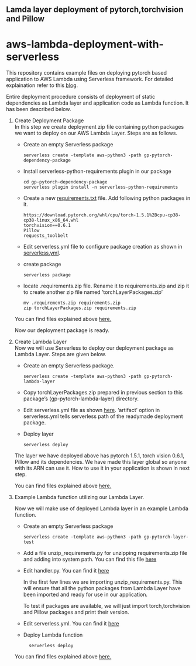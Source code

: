 ## Lamda layer deployment of pytorch,torchvision and Pillow  

# aws-lambda-deployment-with-serverless

This repository contains example files on deploying pytorch based application to AWS Lambda using Serverless framework. For detailed explaination refer to this [blog](https://gaurav4664.medium.com/how-to-speed-up-aws-lambda-deployment-on-serverless-framework-by-leveraging-lambda-layers-623f7c742af4). 

Entire deployment procedure consists of deployment of static dependencies as Lambda layer and application code as Lambda function. It has been described below.

1. Create Deployment Package  
In this step we create deployment zip file containing python packages we want to deploy on our AWS Lambda Layer. Steps are as follows.

    - Create an empty Serverless package
          
          serverless create -template aws-python3 -path gp-pytorch-dependency-package

    - Install serverless-python-requirements plugin in our package
          
          cd gp-pytorch-dependency-package
          serverless plugin install -n serverless-python-requirements

    - Create a new [requirements.txt](https://github.com/chirag2saraiya/TSAI-DeepVision-EVA4/blob/master/pytorch-lambda-layer-deployment/gp-pytorch-dependency-package/requirements.txt) file. Add following python packages in it. 
    
          https://download.pytorch.org/whl/cpu/torch-1.5.1%2Bcpu-cp38-cp38-linux_x86_64.whl
          torchvision==0.6.1
          Pillow
          requests_toolbelt

    - Edit serverless.yml file to configure package creation as shown in [serverless.yml](https://github.com/chirag2saraiya/TSAI-DeepVision-EVA4/blob/master/pytorch-lambda-layer-deployment/gp-pytorch-dependency-package/serverless.yml). 
          
    - create package  
    
          serverless package

    - locate .requirements.zip file. Rename it to requirements.zip and zip it to create another zip file named ’torchLayerPackages.zip’  
    
          mv .requirements.zip requirements.zip
          zip torchLayerPackages.zip requirements.zip
          
    You can find files explained above [here.](https://github.com/chirag2saraiya/TSAI-DeepVision-EVA4/blob/master/pytorch-lambda-layer-deployment/gp-pytorch-dependency-package)

    Now our deployment package is ready.
    
2. Create Lambda Layer  
Now we will use Serverless to deploy our deployment package as Lambda Layer. Steps are given below.

    - Create an empty Serverless package. 
    
          serverless create -template aws-python3 -path gp-pytorch-lambda-layer
          
    - Copy torchLayerPackages.zip prepared in previous section to this package’s (gp-pytorch-lambda-layer) directory.
    
    - Edit serverless.yml file as shown [here](https://github.com/chirag2saraiya/TSAI-DeepVision-EVA4/blob/master/pytorch-lambda-layer-deployment/gp-pytorch-lambda-layer/serverless.yml). ‘artifact’ option in serverless.yml tells serverless path of the readymade deployment package.
    
    - Deploy layer  
    
          serverless deploy

    The layer we have deployed above has pytorch 1.5.1, torch vision 0.6.1, Pillow and its dependencies. We have made this layer global so anyone with its ARN can use it. How to use it in your application is shown in next step. 
    
    You can find files explained above [here.](https://github.com/chirag2saraiya/TSAI-DeepVision-EVA4/blob/master/pytorch-lambda-layer-deployment/gp-pytorch-lambda-layer)
    
3. Example Lambda function utilizing our Lambda Layer.

      Now we will make use of deployed Lambda layer in an example Lambda function.

      - Create an empty Serverless package  
        
            serverless create -template aws-python3 -path gp-pytorch-layer-test
            
      - Add a file unzip_requirements.py for unzipping requirements.zip file and adding into system path. You can find this file [here](https://github.com/chirag2saraiya/TSAI-DeepVision-EVA4/blob/master/pytorch-lambda-layer-deployment/gp-pytorch-layer-test/unzip_requirements.py)

      - Edit handler.py. You can find it [here](https://github.com/chirag2saraiya/TSAI-DeepVision-EVA4/blob/master/pytorch-lambda-layer-deployment/gp-pytorch-layer-test/handler.py)

        In the first few lines we are importing unzip_requirements.py. This will ensure that all the python packages from Lambda Layer have been imported and ready for use in our application.

        To test if packages are available, we will just import torch,torchvision and Pillow packages and print their version.

      - Edit serverless.yml. You can find it [here](https://github.com/chirag2saraiya/TSAI-DeepVision-EVA4/blob/master/pytorch-lambda-layer-deployment/gp-pytorch-layer-test/serverless.yml)
        
      - Deploy Lambda function
        
              serverless deploy
              
      You can find files explained above [here.](https://github.com/chirag2saraiya/TSAI-DeepVision-EVA4/blob/master/pytorch-lambda-layer-deployment/gp-pytorch-layer-test)              


